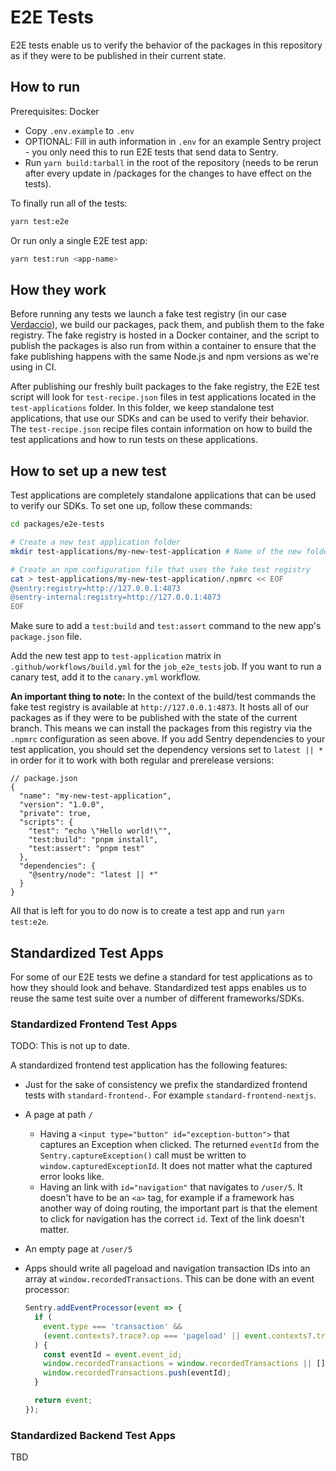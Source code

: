 # E2E Tests

E2E tests enable us to verify the behavior of the packages in this repository as if they were to be published in their
current state.

## How to run

Prerequisites: Docker

- Copy `.env.example` to `.env`
- OPTIONAL: Fill in auth information in `.env` for an example Sentry project - you only need this to run E2E tests that
  send data to Sentry.
- Run `yarn build:tarball` in the root of the repository (needs to be rerun after every update in /packages for the
  changes to have effect on the tests).

To finally run all of the tests:

```bash
yarn test:e2e
```

Or run only a single E2E test app:

```bash
yarn test:run <app-name>
```

## How they work

Before running any tests we launch a fake test registry (in our case [Verdaccio](https://verdaccio.org/docs/e2e/)), we
build our packages, pack them, and publish them to the fake registry. The fake registry is hosted in a Docker container,
and the script to publish the packages is also run from within a container to ensure that the fake publishing happens
with the same Node.js and npm versions as we're using in CI.

After publishing our freshly built packages to the fake registry, the E2E test script will look for `test-recipe.json`
files in test applications located in the `test-applications` folder. In this folder, we keep standalone test
applications, that use our SDKs and can be used to verify their behavior. The `test-recipe.json` recipe files contain
information on how to build the test applications and how to run tests on these applications.

## How to set up a new test

Test applications are completely standalone applications that can be used to verify our SDKs. To set one up, follow
these commands:

```sh
cd packages/e2e-tests

# Create a new test application folder
mkdir test-applications/my-new-test-application # Name of the new folder doesn't technically matter but choose something meaningful

# Create an npm configuration file that uses the fake test registry
cat > test-applications/my-new-test-application/.npmrc << EOF
@sentry:registry=http://127.0.0.1:4873
@sentry-internal:registry=http://127.0.0.1:4873
EOF
```

Make sure to add a `test:build` and `test:assert` command to the new app's `package.json` file.

Add the new test app to `test-application` matrix in `.github/workflows/build.yml` for the `job_e2e_tests` job. If you
want to run a canary test, add it to the `canary.yml` workflow.

**An important thing to note:** In the context of the build/test commands the fake test registry is available at
`http://127.0.0.1:4873`. It hosts all of our packages as if they were to be published with the state of the current
branch. This means we can install the packages from this registry via the `.npmrc` configuration as seen above. If you
add Sentry dependencies to your test application, you should set the dependency versions set to `latest || *` in order
for it to work with both regular and prerelease versions:

```jsonc
// package.json
{
  "name": "my-new-test-application",
  "version": "1.0.0",
  "private": true,
  "scripts": {
    "test": "echo \"Hello world!\"",
    "test:build": "pnpm install",
    "test:assert": "pnpm test"
  },
  "dependencies": {
    "@sentry/node": "latest || *"
  }
}
```

All that is left for you to do now is to create a test app and run `yarn test:e2e`.

## Standardized Test Apps

For some of our E2E tests we define a standard for test applications as to how they should look and behave. Standardized
test apps enables us to reuse the same test suite over a number of different frameworks/SDKs.

### Standardized Frontend Test Apps

TODO: This is not up to date.

A standardized frontend test application has the following features:

- Just for the sake of consistency we prefix the standardized frontend tests with `standard-frontend-`. For example
  `standard-frontend-nextjs`.
- A page at path `/`
  - Having a `<input type="button" id="exception-button">` that captures an Exception when clicked. The returned
    `eventId` from the `Sentry.captureException()` call must be written to `window.capturedExceptionId`. It does not
    matter what the captured error looks like.
  - Having an link with `id="navigation"` that navigates to `/user/5`. It doesn't have to be an `<a>` tag, for example
    if a framework has another way of doing routing, the important part is that the element to click for navigation has
    the correct `id`. Text of the link doesn't matter.
- An empty page at `/user/5`
- Apps should write all pageload and navigation transaction IDs into an array at `window.recordedTransactions`. This can
  be done with an event processor:

  ```ts
  Sentry.addEventProcessor(event => {
    if (
      event.type === 'transaction' &&
      (event.contexts?.trace?.op === 'pageload' || event.contexts?.trace?.op === 'navigation')
    ) {
      const eventId = event.event_id;
      window.recordedTransactions = window.recordedTransactions || [];
      window.recordedTransactions.push(eventId);
    }

    return event;
  });
  ```

### Standardized Backend Test Apps

TBD

